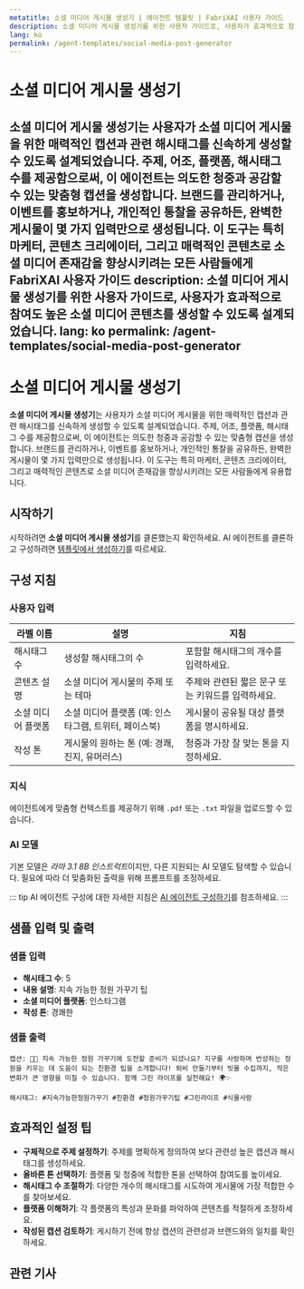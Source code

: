 ```yaml
---
metatitle: 소셜 미디어 게시물 생성기 | 에이전트 템플릿 | FabriXAI 사용자 가이드
description: 소셜 미디어 게시물 생성기를 위한 사용자 가이드로, 사용자가 효과적으로 참여도 높은 소셜 미디어 콘텐츠를 생성할 수 있도록 설계되었습니다.
lang: ko
permalink: /agent-templates/social-media-post-generator
---
```


# 소셜 미디어 게시물 생성기

**소셜 미디어 게시물 생성기**는 사용자가 소셜 미디어 게시물을 위한 매력적인 캡션과 관련 해시태그를 신속하게 생성할 수 있도록 설계되었습니다. 주제, 어조, 플랫폼, 해시태그 수를 제공함으로써, 이 에이전트는 의도한 청중과 공감할 수 있는 맞춤형 캡션을 생성합니다. 브랜드를 관리하거나, 이벤트를 홍보하거나, 개인적인 통찰을 공유하든, 완벽한 게시물이 몇 가지 입력만으로 생성됩니다. 이 도구는 특히 마케터, 콘텐츠 크리에이터, 그리고 매력적인 콘텐츠로 소셜 미디어 존재감을 향상시키려는 모든 사람들에게 FabriXAI 사용자 가이드
description: 소셜 미디어 게시물 생성기를 위한 사용자 가이드로, 사용자가 효과적으로 참여도 높은 소셜 미디어 콘텐츠를 생성할 수 있도록 설계되었습니다.
lang: ko
permalink: /agent-templates/social-media-post-generator
---

# 소셜 미디어 게시물 생성기

**소셜 미디어 게시물 생성기**는 사용자가 소셜 미디어 게시물을 위한 매력적인 캡션과 관련 해시태그를 신속하게 생성할 수 있도록 설계되었습니다. 주제, 어조, 플랫폼, 해시태그 수를 제공함으로써, 이 에이전트는 의도한 청중과 공감할 수 있는 맞춤형 캡션을 생성합니다. 브랜드를 관리하거나, 이벤트를 홍보하거나, 개인적인 통찰을 공유하든, 완벽한 게시물이 몇 가지 입력만으로 생성됩니다. 이 도구는 특히 마케터, 콘텐츠 크리에이터, 그리고 매력적인 콘텐츠로 소셜 미디어 존재감을 향상시키려는 모든 사람들에게 유용합니다.

## 시작하기

시작하려면 **소셜 미디어 게시물 생성기**를 클론했는지 확인하세요. AI 에이전트를 클론하고 구성하려면 [템플릿에서 생성하기](/en-us/create-from-templates/)를 따르세요.

## 구성 지침

### 사용자 입력

| 라벨 이름               | 설명                                                       | 지침                                                        |
| ----------------------- | ---------------------------------------------------------- | ------------------------------------------------------------ |
| 해시태그 수             | 생성할 해시태그의 수                                       | 포함할 해시태그의 개수를 입력하세요.                        |
| 콘텐츠 설명             | 소셜 미디어 게시물의 주제 또는 테마                         | 주제와 관련된 짧은 문구 또는 키워드를 입력하세요.            |
| 소셜 미디어 플랫폼     | 소셜 미디어 플랫폼 (예: 인스타그램, 트위터, 페이스북)      | 게시물이 공유될 대상 플랫폼을 명시하세요.                     |
| 작성 톤                 | 게시물의 원하는 톤 (예: 경쾌, 진지, 유머러스)               | 청중과 가장 잘 맞는 톤을 지정하세요.                         |

### 지식

에이전트에게 맞춤형 컨텍스트를 제공하기 위해 `.pdf` 또는 `.txt` 파일을 업로드할 수 있습니다.

### AI 모델

기본 모델은 *라마 3.1 8B 인스트럭트*이지만, 다른 지원되는 AI 모델도 탐색할 수 있습니다. 필요에 따라 더 맞춤화된 출력을 위해 프롬프트를 조정하세요.

::: tip
AI 에이전트 구성에 대한 자세한 지침은 [AI 에이전트 구성하기](/en-us/configuer-ai-agent/)를 참조하세요.
:::

## 샘플 입력 및 출력

### 샘플 입력

- **해시태그 수**: 5
- **내용 설명**: 지속 가능한 정원 가꾸기 팁
- **소셜 미디어 플랫폼**: 인스타그램
- **작성 톤**: 경쾌한

### 샘플 출력

```
캡션: 🌱💚 지속 가능한 정원 가꾸기에 도전할 준비가 되셨나요? 지구를 사랑하며 번성하는 정원을 키우는 데 도움이 되는 친환경 팁을 소개합니다! 퇴비 만들기부터 빗물 수집까지, 작은 변화가 큰 영향을 미칠 수 있습니다. 함께 그린 라이프를 실천해요! 🌍✨ 

해시태그: #지속가능한정원가꾸기 #친환경 #정원가꾸기팁 #그린라이프 #식물사랑
```

## 효과적인 설정 팁

- **구체적으로 주제 설정하기**: 주제를 명확하게 정의하여 보다 관련성 높은 캡션과 해시태그를 생성하세요.
- **올바른 톤 선택하기**: 플랫폼 및 청중에 적합한 톤을 선택하여 참여도를 높이세요.
- **해시태그 수 조절하기**: 다양한 개수의 해시태그를 시도하여 게시물에 가장 적합한 수를 찾아보세요.
- **플랫폼 이해하기**: 각 플랫폼의 특성과 문화를 파악하여 콘텐츠를 적절하게 조정하세요.
- **작성된 캡션 검토하기**: 게시하기 전에 항상 캡션의 관련성과 브랜드와의 일치를 확인하세요.

## 관련 기사
